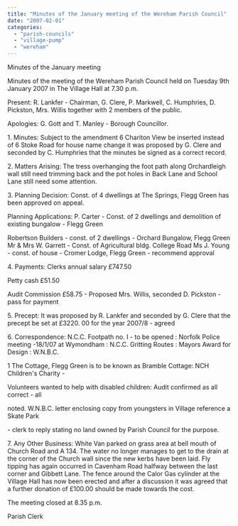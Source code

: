 ```yaml
---
title: "Minutes of the January meeting of the Wereham Parish Council"
date: "2007-02-01"
categories: 
  - "parish-councils"
  - "village-pump"
  - "wereham"
---
```


Minutes of the January meeting

Minutes of the meeting of the Wereham Parish Council held on Tuesday 9th January 2007 in The Village Hall at 7.30 p.m.

Present: R. Lankfer - Chairman, G. Clere, P. Markwell, C. Humphries, D. Pickston, Mrs. Willis together with 2 members of the public.

Apologies: G. Gott and T. Manley - Borough Councillor.

1\. Minutes: Subject to the amendment 6 Chariton View be inserted instead of 6 Stoke Road for house name change it was proposed by G. Clere and seconded by C. Humphries that the minutes be signed as a correct record.

2\. Matters Arising: The tress overhanging the foot path along Orchardleigh wall still need trimming back and the pot holes in Back Lane and School Lane still need some attention.

3\. Planning Decision: Const. of 4 dwellings at The Springs, Flegg Green has been approved on appeal.

Planning Applications: P. Carter - Const. of 2 dwellings and demolition of existing bungalow - Flegg Green

Robertson Builders - const. of 2 dwellings - Orchard Bungalow, Flegg Green Mr & Mrs W. Garrett - Const. of Agricultural bldg. College Road Ms J. Young - const. of house - Cromer Lodge, Flegg Green - recommend approval

4\. Payments: Clerks annual salary £747.50

Petty cash £51.50

Audit Commission £58.75 - Proposed Mrs. Willis, seconded D. Pickston -pass for payment

5\. Precept: It was proposed by R. Lankfer and seconded by G. Clere that the precept be set at £3220. 00 for the year 2007/8 - agreed

6\. Correspondence: N.C.C. Footpath no. I - to be opened : Norfolk Police meeting -18/1/07 at Wymondham : N.C.C. Gritting Routes : Mayors Award for Design : W.N.B.C.

1 The Cottage, Flegg Green is to be known as Bramble Cottage: NCH Children's Charity -

Volunteers wanted to help with disabled children: Audit confirmed as all correct - all

noted. W.N.B.C. letter enclosing copy from youngsters in Village reference a Skate Park

\- clerk to reply stating no land owned by Parish Council for the purpose.

7\. Any Other Business: White Van parked on grass area at bell mouth of Church Road and A 134. The water no longer manages to get to the drain at the corner of the Church wall since the new kerbs have been laid. Fly tipping has again occurred in Cavenham Road halfway between the last corner and Gibbett Lane. The fence around the Calor Gas cylinder at the Village Hall has now been erected and after a discussion it was agreed that a further donation of £100.00 should be made towards the cost.

The meeting closed at 8.35 p.m.

Parish Clerk
